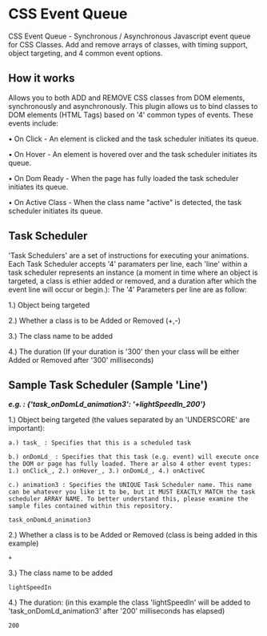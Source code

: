 CSS Event Queue
===============

CSS Event Queue - Synchronous / Asynchronous Javascript event queue for CSS Classes. Add and remove arrays of classes, with timing support, object targeting, and 4 common event options.


## How it works

Allows you to both ADD and REMOVE CSS classes from DOM elements, synchronously and asynchronously.  This plugin allows us to bind classes to DOM elements (HTML Tags) based on '4' common types of events. These events include:
  
  • On Click - An element is clicked and the task scheduler initiates its queue.
  
  • On Hover - An element is hovered over and the task scheduler initiates its queue.
  
  • On Dom Ready - When the page has fully loaded the task scheduler initiates its queue.
  
  • On Active Class - When the class name "active" is detected, the task scheduler initiates its queue.
  
  
## Task Scheduler
'Task Schedulers' are a set of instructions for executing your animations. Each Task Scheduler accepts '4' paramaters per line, each 'line' within a task scheduler represents an instance (a moment in time where an object is targeted, a class is ethier added or removed, and a duration after which the event line will occur or begin.): The '4' Parameters per line are as follow:

  1.) Object being targeted
  
  2.) Whether a class is to be Added or Removed (+,-)
  
  3.) The class name to be added
  
  4.) The duration (If your duration is '300' then your class will be either Added or Removed after '300' milliseconds)


## Sample Task Scheduler (Sample 'Line')

***e.g. : {'task_onDomLd_animation3': '+lightSpeedIn_200'}***

  1.) Object being targeted (the values separated by an 'UNDERSCORE' are important): 
  
    a.) task_ : Specifies that this is a scheduled task
   
    b.) onDomLd_ : Specifies that this task (e.g. event) will execute once the DOM or page has fully loaded. There ar also 4 other event types: 1.) onClick_, 2.) onHover_, 3.) onDomLd_, 4.) onActiveC
   
    c.) animation3 : Specifies the UNIQUE Task Scheduler name. This name can be whatever you like it to be, but it MUST EXACTLY MATCH the task scheduler ARRAY NAME. To better understand this, please examine the sample files contained within this repository.

    task_onDomLd_animation3
    
  2.) Whether a class is to be Added or Removed (class is being added in this example)
  
    +

  3.) The class name to be added
  
    lightSpeedIn
  
  4.) The duration: (in this example the class 'lightSpeedIn' will be added to 'task_onDomLd_animation3' after '200' milliseconds has elapsed)
  
    200
